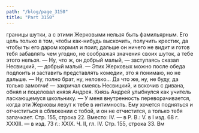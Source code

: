 ```yaml
---
path: "/blog/page_3150"
title: "Part 3150"
---
```


 границы шутки, а с этими Жерковыми нельзя быть фамильярным. Его цель только в том, чтобы как-нибудь выскочить, получить крестик, да чтобы ты его даром кормил и поил; дальше он ничего не видит и готов тебя забавлять чем угодно, не соображая значения своих шуток, а тебе этого нельзя.
— Ну, что ж, он добрый малый, — заступаясь сказал Несвицкий, — добрый малый.
— Этих Жерковых можно после обеда подпоить и заставить представлять комедии, это я понимаю, но не дальше.
— Ну, полно брат, ну, неловко... Да что же, ну, не буду, да только замолчи! — закричал смеясь Несвицкий, и вскочив с дивана, обнял и поцеловал князя Андрея. Князь Андрей улыбнулся как учитель ласкающемуся школьнику.
— У меня внутренность переворачивается, когда эти Жерковы лезут к тебе в интимность. Ему хочется подняться и отчиститься в сближении с тобой, и он не отчистится, а только тебя запачкает.
Стр. 155, строка 22.
Вместо: IV. — в Р. В.: V. в I изд. 68 г. XXXIII. — в изд. 73 г.: XXIX.
Ч. II, гл. IV.
Стр. 155, строка 33.
Вм
